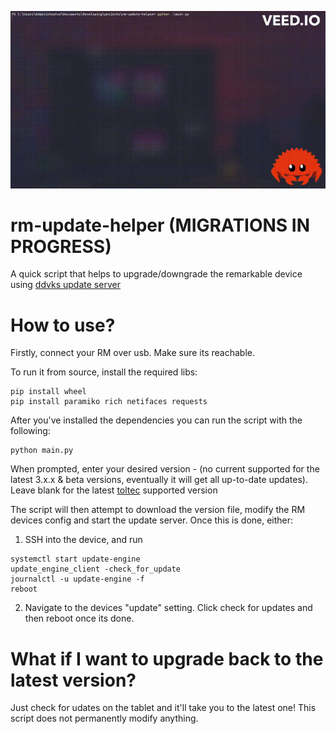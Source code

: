 <p align="center">
<img src="demo.gif">
  
# rm-update-helper (MIGRATIONS IN PROGRESS) 
A quick script that helps to upgrade/downgrade the remarkable device using [ddvks update server](https://github.com/ddvk/remarkable-update)

# How to use?

Firstly, connect your RM over usb. Make sure its reachable.

To run it from source, install the required libs:
```shell
pip install wheel
pip install paramiko rich netifaces requests
```

After you've installed the dependencies you can run the script with the following:

```shell
python main.py
```

When prompted, enter your desired version - (no current supported for the latest 3.x.x & beta versions, eventually it will get all up-to-date updates). Leave blank for the latest [toltec](https://toltec-dev.org/) supported version

The script will then attempt to download the version file, modify the RM devices config and start the update server. Once this is done, either:

1) SSH into the device, and run
```
systemctl start update-engine
update_engine_client -check_for_update
journalctl -u update-engine -f
reboot
```
2) Navigate to the devices "update" setting. Click check for updates and then reboot once its done.

# What if I want to upgrade back to the latest version?

Just check for udates on the tablet and it'll take you to the latest one! This script does not permanently modify anything. 

